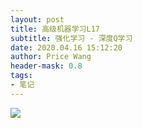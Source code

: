 ```yaml
---
layout: post
title: 高级机器学习L17
subtitle: 强化学习 - 深度Q学习
date: 2020.04.16 15:12:20
author: Price Wang
header-mask: 0.8
tags:
- 笔记
---
```

<img class="post_img" src="{{ site.baseurl }}/img/post/{{ page.title }}/{{ page.title }}.png">
